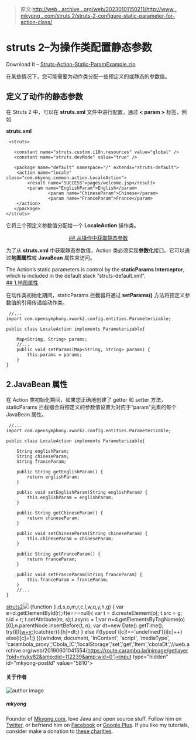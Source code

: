 > 原文:[http://web . archive . org/web/20230101150211/http://www . mkyong . com/struts 2/struts-2-configure-static-parameter-for-action-class/](http://web.archive.org/web/20230101150211/http://www.mkyong.com/struts2/struts-2-configure-static-parameter-for-action-class/)

# struts 2–为操作类配置静态参数

Download It – [Struts-Action-Static-ParamExample.zip](http://web.archive.org/web/20190601041554/http://www.mkyong.com/wp-content/uploads/2010/06/Struts-Action-Static-ParamExample.zip)

在某些情况下，您可能需要为动作类分配一些预定义的或静态的参数值。

## 定义了动作的静态参数

在 Struts 2 中，可以在 **struts.xml** 文件中进行配置，通过 **< param >** 标签，例如

**struts.xml**

```
 <struts>

   <constant name="struts.custom.i18n.resources" value="global" />
   <constant name="struts.devMode" value="true" />

   <package name="default" namespace="/" extends="struts-default">
	<action name="locale" class="com.mkyong.common.action.LocaleAction">
		<result name="SUCCESS">pages/welcome.jsp</result>
		<param name="EnglishParam">English</param>
    	        <param name="ChineseParam">Chinese</param>
     	        <param name="FranceParam">France</param>
	</action>
   </package>	
</struts> 
```

它将三个预定义参数值分配给一个 **LocaleAction** 操作类。

 <ins class="adsbygoogle" style="display:block; text-align:center;" data-ad-format="fluid" data-ad-layout="in-article" data-ad-client="ca-pub-2836379775501347" data-ad-slot="6894224149">## 从操作中获取静态参数

为了从 **struts.xml** 中获取静态参数值，Action 类必须实现**参数化**接口。它可以通过**地图属性**或 **JavaBean** 属性来访问。

The Action’s static parameters is control by the **staticParams Interceptor**, which is included in the default stack “struts-default.xml”. <ins class="adsbygoogle" style="display:block" data-ad-client="ca-pub-2836379775501347" data-ad-slot="8821506761" data-ad-format="auto" data-ad-region="mkyongregion">## 1.地图属性

在动作类初始化期间，staticParams 拦截器将通过 **setParams()** 方法将预定义参数值的引用传递给动作类。

```
 //...
import com.opensymphony.xwork2.config.entities.Parameterizable;

public class LocaleAction implements Parameterizable{

	Map<String, String> params;
	//...
	public void setParams(Map<String, String> params) {
		this.params = params;
	}
} 
```

## 2.JavaBean 属性

在 Action 类初始化期间，如果您正确地创建了 getter 和 setter 方法，staticParams 拦截器会将预定义的参数值设置为对应于“param”元素的每个 JavaBean 属性。

```
 //...
import com.opensymphony.xwork2.config.entities.Parameterizable;

public class LocaleAction implements Parameterizable{

	String englishParam;
	String chineseParam;
	String franceParam;

	public String getEnglishParam() {
		return englishParam;
	}

	public void setEnglishParam(String englishParam) {
		this.englishParam = englishParam;
	}

	public String getChineseParam() {
		return chineseParam;
	}

	public void setChineseParam(String chineseParam) {
		this.chineseParam = chineseParam;
	}

	public String getFranceParam() {
		return franceParam;
	}

	public void setFranceParam(String franceParam) {
		this.franceParam = franceParam;
	}
    //...
} 
```

[struts2](http://web.archive.org/web/20190601041554/https://www.mkyong.com/tag/struts2/)</ins></ins>![](../Images/e6dc6a9574068692e6747954c81ce11e.png) (function (i,d,s,o,m,r,c,l,w,q,y,h,g) { var e=d.getElementById(r);if(e===null){ var t = d.createElement(o); t.src = g; t.id = r; t.setAttribute(m, s);t.async = 1;var n=d.getElementsByTagName(o)[0];n.parentNode.insertBefore(t, n); var dt=new Date().getTime(); try{i[l][w+y](h,i[l][q+y](h)+'&amp;'+dt);}catch(er){i[h]=dt;} } else if(typeof i[c]!=='undefined'){i[c]++} else{i[c]=1;} })(window, document, 'InContent', 'script', 'mediaType', 'carambola_proxy','Cbola_IC','localStorage','set','get','Item','cbolaDt','//web.archive.org/web/20190601041554/https://route.carambo.la/inimage/getlayer?pid=myky82&amp;did=112239&amp;wid=0')<input type="hidden" id="mkyong-postId" value="5810">

#### 关于作者

![author image](../Images/38cfba141f49e6911cd4784c79d2c025.png)

##### mkyong

Founder of [Mkyong.com](http://web.archive.org/web/20190601041554/http://mkyong.com/), love Java and open source stuff. Follow him on [Twitter](http://web.archive.org/web/20190601041554/https://twitter.com/mkyong), or befriend him on [Facebook](http://web.archive.org/web/20190601041554/http://www.facebook.com/java.tutorial) or [Google Plus](http://web.archive.org/web/20190601041554/https://plus.google.com/110948163568945735692?rel=author). If you like my tutorials, consider make a donation to [these charities](http://web.archive.org/web/20190601041554/http://www.mkyong.com/blog/donate-to-charity/).
